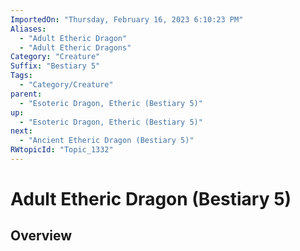 ```yaml
---
ImportedOn: "Thursday, February 16, 2023 6:10:23 PM"
Aliases:
  - "Adult Etheric Dragon"
  - "Adult Etheric Dragons"
Category: "Creature"
Suffix: "Bestiary 5"
Tags:
  - "Category/Creature"
parent:
  - "Esoteric Dragon, Etheric (Bestiary 5)"
up:
  - "Esoteric Dragon, Etheric (Bestiary 5)"
next:
  - "Ancient Etheric Dragon (Bestiary 5)"
RWtopicId: "Topic_1332"
---
```

# Adult Etheric Dragon (Bestiary 5)
## Overview
